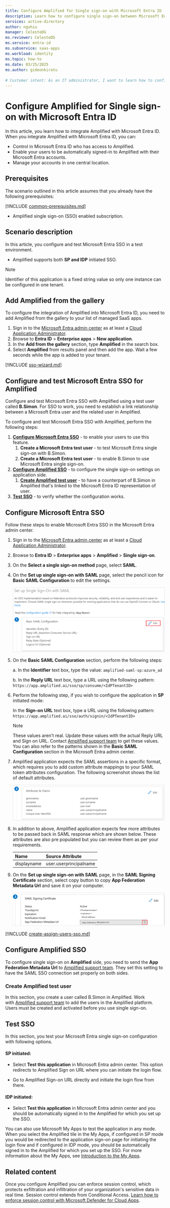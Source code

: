 ```yaml
---
title: Configure Amplified for Single sign-on with Microsoft Entra ID
description: Learn how to configure single sign-on between Microsoft Entra ID and Amplified.
services: active-directory
author: nguhiu
manager: CelesteDG
ms.reviewer: CelesteDG
ms.service: entra-id
ms.subservice: saas-apps
ms.workload: identity
ms.topic: how-to
ms.date: 03/25/2025
ms.author: gideonkiratu

# Customer intent: As an IT administrator, I want to learn how to configure single sign-on between Microsoft Entra ID and Directory Services so that I can control who has access to Directory Services, enable automatic sign-in with Microsoft Entra accounts, and manage my accounts in one central location.
---
```


# Configure Amplified for Single sign-on with Microsoft Entra ID

In this article,  you learn how to integrate Amplified with Microsoft Entra ID. When you integrate Amplified with Microsoft Entra ID, you can:

* Control in Microsoft Entra ID who has access to Amplified.
* Enable your users to be automatically signed-in to Amplified with their Microsoft Entra accounts.
* Manage your accounts in one central location.

## Prerequisites

The scenario outlined in this article assumes that you already have the following prerequisites:

[!INCLUDE [common-prerequisites.md](~/identity/saas-apps/includes/common-prerequisites.md)]
* Amplified single sign-on (SSO) enabled subscription.

## Scenario description

In this article,  you configure and test Microsoft Entra SSO in a test environment.

* Amplified supports both **SP and IDP** initiated SSO.

> [!NOTE]
> Identifier of this application is a fixed string value so only one instance can be configured in one tenant.

## Add Amplified from the gallery

To configure the integration of Amplified into Microsoft Entra ID, you need to add Amplified from the gallery to your list of managed SaaS apps.

1. Sign in to the [Microsoft Entra admin center](https://entra.microsoft.com) as at least a [Cloud Application Administrator](~/identity/role-based-access-control/permissions-reference.md#cloud-application-administrator).
1. Browse to **Entra ID** > **Enterprise apps** > **New application**.
1. In the **Add from the gallery** section, type **Amplified** in the search box.
1. Select **Amplified** from results panel and then add the app. Wait a few seconds while the app is added to your tenant.

[!INCLUDE [sso-wizard.md](~/identity/saas-apps/includes/sso-wizard.md)]

## Configure and test Microsoft Entra SSO for Amplified

Configure and test Microsoft Entra SSO with Amplified using a test user called **B.Simon**. For SSO to work, you need to establish a link relationship between a Microsoft Entra user and the related user in Amplified.

To configure and test Microsoft Entra SSO with Amplified, perform the following steps:

1. **[Configure Microsoft Entra SSO](#configure-microsoft-entra-sso)** - to enable your users to use this feature.
    1. **Create a Microsoft Entra test user** - to test Microsoft Entra single sign-on with B.Simon.
    1. **Create a Microsoft Entra test user** - to enable B.Simon to use Microsoft Entra single sign-on.
1. **[Configure Amplified SSO](#configure-amplified-sso)** - to configure the single sign-on settings on application side.
    1. **[Create Amplified test user](#create-amplified-test-user)** - to have a counterpart of B.Simon in Amplified that's linked to the Microsoft Entra ID representation of user.
1. **[Test SSO](#test-sso)** - to verify whether the configuration works.

## Configure Microsoft Entra SSO

Follow these steps to enable Microsoft Entra SSO in the Microsoft Entra admin center.

1. Sign in to the [Microsoft Entra admin center](https://entra.microsoft.com) as at least a [Cloud Application Administrator](~/identity/role-based-access-control/permissions-reference.md#cloud-application-administrator).
1. Browse to **Entra ID** > **Enterprise apps** > **Amplified** > **Single sign-on**.
1. On the **Select a single sign-on method** page, select **SAML**.
1. On the **Set up single sign-on with SAML** page, select the pencil icon for **Basic SAML Configuration** to edit the settings.

   ![Screenshot shows how to edit Basic SAML Configuration.](common/edit-urls.png "Basic Configuration")

1. On the **Basic SAML Configuration** section, perform the following steps:

    a. In the **Identifier** text box, type the value:
    `amplified-saml-sp:azure_ad`

    b. In the **Reply URL** text box, type a URL using the following pattern:
    `https://app.amplified.ai/sso/sp/consume/<IdPTenantID>`

1. Perform the following step, if you wish to configure the application in **SP** initiated mode:

    In the **Sign-on URL** text box, type a URL using the following pattern:
    `https://app.amplified.ai/sso/auth/signin/<IdPTenantID>`

	> [!NOTE]
	> These values aren't real. Update these values with the actual Reply URL and Sign on URL. Contact [Amplified support team](mailto:support@amplified.ai) to get these values. You can also refer to the patterns shown in the **Basic SAML Configuration** section in the Microsoft Entra admin center.

1. Amplified application expects the SAML assertions in a specific format, which requires you to add custom attribute mappings to your SAML token attributes configuration. The following screenshot shows the list of default attributes.

	![Screenshot shows the image of attributes configuration.](common/default-attributes.png "Image")

1. In addition to above, Amplified application expects few more attributes to be passed back in SAML response which are shown below. These attributes are also pre populated but you can review them as per your requirements.
	
	| Name |  Source Attribute|
	| ---- | --------- |
	| displayname | user.userprincipalname |

1. On the **Set up single sign-on with SAML** page, in the **SAML Signing Certificate** section, select copy button to copy **App Federation Metadata Url** and save it on your computer.

	![Screenshot shows the Certificate download link.](common/copy-metadataurl.png "Certificate")

[!INCLUDE [create-assign-users-sso.md](~/identity/saas-apps/includes/create-assign-users-sso.md)]

## Configure Amplified SSO

To configure single sign-on on **Amplified** side, you need to send the **App Federation Metadata Url** to [Amplified support team](mailto:support@amplified.ai). They set this setting to have the SAML SSO connection set properly on both sides.

### Create Amplified test user

In this section, you create a user called B.Simon in Amplified. Work with [Amplified support team](mailto:support@amplified.ai) to add the users in the Amplified platform. Users must be created and activated before you use single sign-on.

## Test SSO 

In this section, you test your Microsoft Entra single sign-on configuration with following options.
 
#### SP initiated:
 
* Select **Test this application** in Microsoft Entra admin center. This option redirects to Amplified Sign on URL where you can initiate the login flow.  
 
* Go to Amplified Sign-on URL directly and initiate the login flow from there.
 
#### IDP initiated:
 
* Select **Test this application** in Microsoft Entra admin center and you should be automatically signed in to the Amplified for which you set up the SSO.
 
You can also use Microsoft My Apps to test the application in any mode. When you select the Amplified tile in the My Apps, if configured in SP mode you would be redirected to the application sign-on page for initiating the login flow and if configured in IDP mode, you should be automatically signed in to the Amplified for which you set up the SSO. For more information about the My Apps, see [Introduction to the My Apps](https://support.microsoft.com/account-billing/sign-in-and-start-apps-from-the-my-apps-portal-2f3b1bae-0e5a-4a86-a33e-876fbd2a4510).

## Related content

Once you configure Amplified you can enforce session control, which protects exfiltration and infiltration of your organization's sensitive data in real time. Session control extends from Conditional Access. [Learn how to enforce session control with Microsoft Defender for Cloud Apps](/cloud-app-security/proxy-deployment-any-app).